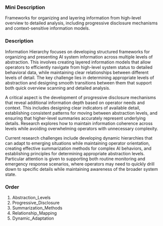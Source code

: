 ### Mini Description

Frameworks for organizing and layering information from high-level overview to detailed analysis, including progressive disclosure mechanisms and context-sensitive information models.

### Description

Information Hierarchy focuses on developing structured frameworks for organizing and presenting AI system information across multiple levels of abstraction. This involves creating layered information models that allow operators to efficiently navigate from high-level system status to detailed behavioral data, while maintaining clear relationships between different levels of detail. The key challenge lies in determining appropriate levels of abstraction and designing smooth transitions between them that support both quick overview scanning and detailed analysis.

A critical aspect is the development of progressive disclosure mechanisms that reveal additional information depth based on operator needs and context. This includes designing clear indicators of available detail, establishing consistent patterns for moving between abstraction levels, and ensuring that higher-level summaries accurately represent underlying details. Research explores how to maintain information coherence across levels while avoiding overwhelming operators with unnecessary complexity.

Current research challenges include developing dynamic hierarchies that can adapt to emerging situations while maintaining operator orientation, creating effective summarization methods for complex AI behaviors, and establishing principles for determining appropriate abstraction levels. Particular attention is given to supporting both routine monitoring and emergency response scenarios, where operators may need to quickly drill down to specific details while maintaining awareness of the broader system state.

### Order

1. Abstraction_Levels
2. Progressive_Disclosure
3. Summarization_Methods
4. Relationship_Mapping
5. Dynamic_Adaptation
